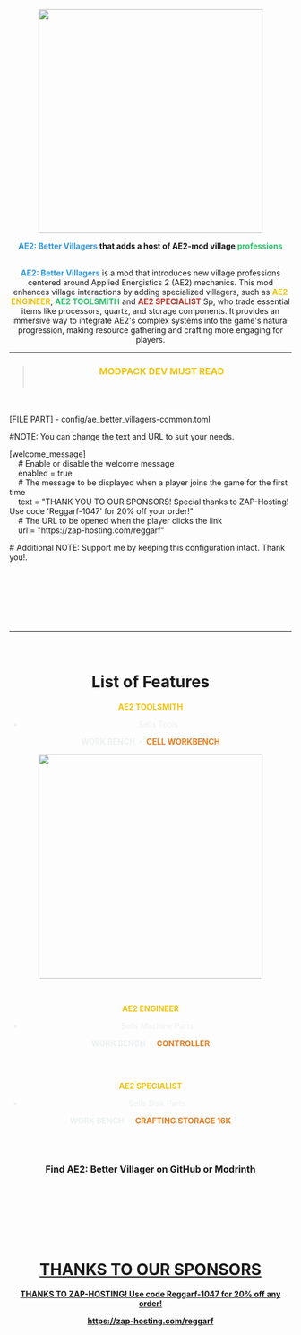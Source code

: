 <p style="text-align: center;"><strong><a href="https://zap-hosting.com/reggarf" target="_blank" rel="nofollow noopener"><img src="https://media.forgecdn.net/attachments/description/1148167/description_8553830f-f787-4670-8839-419f79e3ee6b.png" alt="" width="400" height="400"></a><br></strong></p>
<p style="text-align: center;"><strong><span style="color: #3598db;">AE2: Better Villagers </span>that adds a host of AE2-mod village <span style="color: #2dc26b;">professions</span></strong></p>
<p style="text-align: center;"><strong><span style="color: #2dc26b;"><br></span></strong><span style="color: #3598db;"><strong>AE2: Better Villagers</strong></span> is a mod that introduces new village professions centered around Applied Energistics 2 (AE2) mechanics. This mod enhances village interactions by adding specialized villagers, such as&nbsp;<strong><span style="color: #ecf0f1;"><span style="color: #f1c40f;">AE2 ENGINEER</span></span></strong>,&nbsp;<span style="color: #2dc26b;"><strong>AE2 TOOLSMITH</strong></span> and <span style="color: #ba372a;"><strong>AE2 SPECIALIST</strong></span>&nbsp;Sp, who trade essential items like processors, quartz, and storage components. It provides an immersive way to integrate AE2's complex systems into the game's natural progression, making resource gathering and crafting more engaging for players.</p>
<hr>
<div>
<div>
<div>
<blockquote>
<h3 style="text-align: center;"><span style="color: rgb(241, 196, 15);"><strong>MODPACK DEV MUST READ</strong></span><br><br></h3>
</blockquote>
</div>
</div>
</div>
<div class="spoiler">
<p>&nbsp;</p>
<div>
<div>
<div>
<p>[FILE PART] - config/ae_better_villagers-common.toml</p>
<p>#NOTE: You can change the text and URL to suit your needs.</p>
<p>[welcome_message]<br>&nbsp; &nbsp; # Enable or disable the welcome message<br>&nbsp; &nbsp; enabled = true<br>&nbsp; &nbsp; # The message to be displayed when a player joins the game for the first time<br>&nbsp; &nbsp; text = "THANK YOU TO OUR SPONSORS! Special thanks to ZAP-Hosting! Use code 'Reggarf-1047' for 20% off your order!"<br>&nbsp; &nbsp; # The URL to be opened when the player clicks the link<br>&nbsp; &nbsp; url = "https://zap-hosting.com/reggarf"</p>
<p># Additional NOTE: Support me by keeping this configuration intact. Thank you!.</p>
</div>
</div>
</div>
<h1 style="text-align: center;">&nbsp;</h1>
<p>&nbsp;</p>
</div>
<hr>
<h1 style="text-align: center;"><strong><br>List of Features</strong></h1>
<p style="text-align: center;"><strong><span style="color: #f1c40f;">AE2 TOOLSMITH</span><br></strong></p>
<ul>
<li style="text-align: center; color: #ecf0f1;"><span style="color: #ecf0f1;">&nbsp;Sells Tools</span></li>
</ul>
<p style="text-align: center;"><strong><span style="color: #ecf0f1;">WORK BENCH&nbsp; -&nbsp; <span style="color: #e67e23;">CELL WORKBENCH</span></span></strong></p>
<p style="text-align: center;"><span style="color: #ecf0f1;"><img src="https://media.forgecdn.net/attachments/description/1148167/description_f28d1ad1-3931-4bf1-9d1a-6947daca656d.png" alt="" width="400" height="400"></span></p>
<p style="text-align: center;">&nbsp;</p>
<p style="text-align: center;"><strong><span style="color: #ecf0f1;"><span style="color: #f1c40f;">AE2 ENGINEER</span></span></strong></p>
<ul>
<li style="text-align: center; color: #ecf0f1;"><span style="color: #ecf0f1;">Sells Machine Parts</span><strong><span style="color: #ecf0f1;"><span style="color: #f1c40f;"><br></span></span></strong></li>
</ul>
<p style="text-align: center;"><strong><span style="color: #ecf0f1;"><span style="color: #f1c40f;"><span style="color: #ecf0f1;">WORK BENCH&nbsp; -&nbsp; <span style="color: #e67e23;">CONTROLLER</span></span><br></span></span></strong></p>
<p style="text-align: center;">&nbsp;</p>
<p style="text-align: center;"><strong><span style="color: #ecf0f1;"><span style="color: #f1c40f;"><img src="https://media.forgecdn.net/attachments/description/1148167/description_72f667d8-5a59-4063-822d-754f38e575e5.png" alt=""></span></span></strong></p>
<p style="text-align: center;"><strong><span style="color: #ecf0f1;"><span style="color: #f1c40f;">AE2 SPECIALIST</span></span></strong></p>
<ul>
<li style="text-align: center; color: #ecf0f1;"><span style="color: #ecf0f1;">Sells Disk Parts</span></li>
</ul>
<p style="text-align: center;"><span style="color: #ecf0f1;"><strong><span style="color: #f1c40f;"><span style="color: #ecf0f1;">WORK BENCH&nbsp; -&nbsp; <span style="color: #e67e23;">CRAFTING STORAGE 16K</span></span></span></strong></span></p>
<p style="text-align: center;"><img src="https://media.forgecdn.net/attachments/description/1148167/description_d1753ac2-afec-4f7e-95d9-3d6695f3ee86.png" alt=""></p>
<p style="text-align: center;">&nbsp;</p>
<h3 style="text-align: center;"><strong>Find AE2: Better Villager on GitHub or Modrinth</strong></h3>
<h1 style="text-align: center;">&nbsp;</h1>
<h1 style="text-align: center;"><strong><img src="https://media.forgecdn.net/attachments/description/1148167/description_12932a3d-1907-4fdb-bbed-6790536f5255.png" alt=""></strong></h1>
<h1 style="text-align: center;"><a href="https://zap-hosting.com/reggarf" target="_blank" rel="nofollow noopener"><strong>THANKS TO OUR SPONSORS</strong></a></h1>
<p style="text-align: center;"><a href="https://zap-hosting.com/reggarf" rel="nofollow"><strong>THANKS TO ZAP-HOSTING! Use code Reggarf-1047 for 20% off any order!</strong></a></p>
<p style="text-align: center;"><strong><a href="https://www.curseforge.com/linkout?remoteUrl=https://zap-hosting.com/reggarf" target="_blank" rel="nofollow noopener">https://zap-hosting.com/reggarf</a></strong></p>
<p style="text-align: center;"><a href="https://zap-hosting.com/reggarf" target="_blank" rel="nofollow noopener"><strong><img src="https://media.forgecdn.net/attachments/description/1148167/description_6835931a-2db5-42a1-8ebe-e7ee30bb025d.gif" alt=""></strong></a></p>
